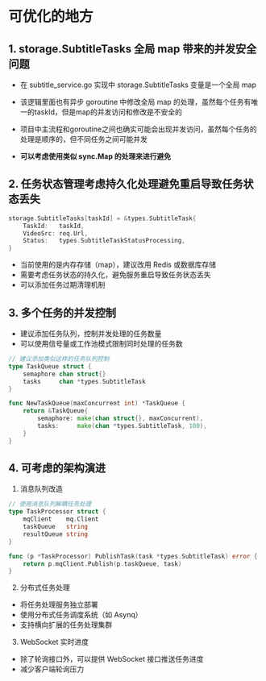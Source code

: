 ﻿# 可优化的地方

## 1. storage.SubtitleTasks 全局 map 带来的并发安全问题

- 在 subtitle_service.go 实现中 storage.SubtitleTasks 变量是一个全局 map

- 该逻辑里面也有异步 goroutine 中修改全局 map 的处理，虽然每个任务有唯一的taskId，但是map的并发访问和修改是不安全的

- 项目中主流程和goroutine之间也确实可能会出现并发访问，虽然每个任务的处理是顺序的，但不同任务之间可能并发

- **可以考虑使用类似 sync.Map 的处理来进行避免**


## 2. 任务状态管理考虑持久化处理避免重启导致任务状态丢失

```go
storage.SubtitleTasks[taskId] = &types.SubtitleTask{
    TaskId:   taskId,
    VideoSrc: req.Url,
    Status:   types.SubtitleTaskStatusProcessing,
}
```

- 当前使用的是内存存储（map），建议改用 Redis 或数据库存储
- 需要考虑任务状态的持久化，避免服务重启导致任务状态丢失
- 可以添加任务过期清理机制

## 3. 多个任务的并发控制

- 建议添加任务队列，控制并发处理的任务数量
- 可以使用信号量或工作池模式限制同时处理的任务数

```go
// 建议添加类似这样的任务队列控制
type TaskQueue struct {
    semaphore chan struct{}
    tasks     chan *types.SubtitleTask
}

func NewTaskQueue(maxConcurrent int) *TaskQueue {
    return &TaskQueue{
        semaphore: make(chan struct{}, maxConcurrent),
        tasks:     make(chan *types.SubtitleTask, 100),
    }
}
```

## 4. 可考虑的架构演进

1. 消息队列改造

```go
// 使用消息队列解耦任务处理
type TaskProcessor struct {
    mqClient    mq.Client
    taskQueue   string
    resultQueue string
}

func (p *TaskProcessor) PublishTask(task *types.SubtitleTask) error {
    return p.mqClient.Publish(p.taskQueue, task)
}
```

2. 分布式任务处理

- 将任务处理服务独立部署
- 使用分布式任务调度系统（如 Asynq）
- 支持横向扩展的任务处理集群

3. WebSocket 实时进度

- 除了轮询接口外，可以提供 WebSocket 接口推送任务进度
- 减少客户端轮询压力
